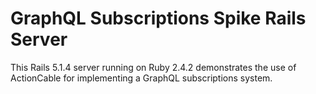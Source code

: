 # GraphQL Subscriptions Spike Rails Server

This Rails 5.1.4 server running on Ruby 2.4.2 demonstrates the use of ActionCable 
for implementing a GraphQL subscriptions system.


